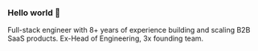 ### Hello world 👋

Full-stack engineer with 8+ years of experience building and scaling B2B SaaS products. Ex-Head of Engineering, 3x founding team.
